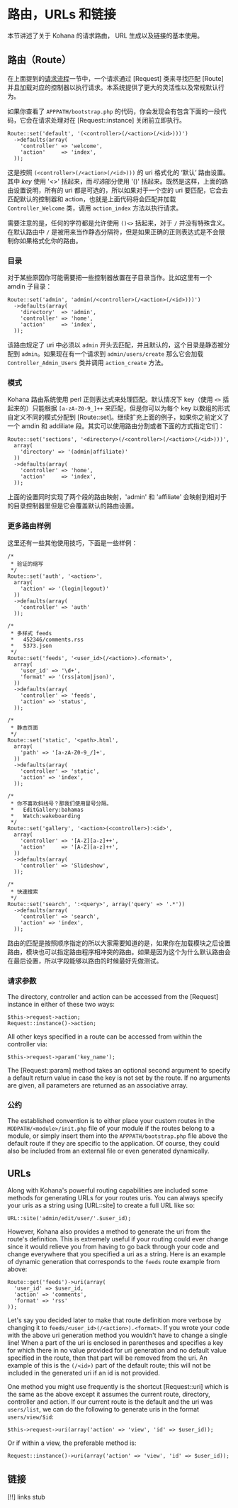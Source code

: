 # 路由，URLs 和链接

本节讲述了关于 Kohana 的请求路由， URL 生成以及链接的基本使用。

## 路由（Route）

在上面提到的[请求流程](about.flow)一节中，一个请求通过 [Request] 类来寻找匹配 [Route] 并且加载对应的控制器以执行请求。本系统提供了更大的灵活性以及常规默认行为。

如果你查看了 `APPPATH/bootstrap.php` 的代码，你会发现会有包含下面的一段代码，它会在请求处理对在 [Request::instance] 关闭前立即执行。

    Route::set('default', '(<controller>(/<action>(/<id>)))')
      ->defaults(array(
        'controller' => 'welcome',
        'action'     => 'index',
      ));

这是按照 `(<controller>(/<action>(/<id>)))` 的 uri 格式化的 ‘默认’ 路由设置。其中 *key* 使用 '<>' 括起来，而*可选*部分使用 '()' 括起来。既然是这样，上面的路由设置说明，所有的 uri 都是可选的，所以如果对于一个空的 uri 要匹配，它会去匹配默认的控制器和 action，也就是上面代码将会匹配并加载 `Controller_Welcome` 类，调用 `action_index` 方法以执行请求。

需要注意的是，任何的字符都是允许使用 `()<>` 括起来，对于 `/` 并没有特殊含义。在默认路由中 `/` 是被用来当作静态分隔符，但是如果正确的正则表达式是不会限制你如果格式化你的路由。

### 目录

对于某些原因你可能需要把一些控制器放置在子目录当作。比如这里有一个 amdin 子目录：

    Route::set('admin', 'admin(/<controller>(/<action>(/<id>)))')
      ->defaults(array(
        'directory'  => 'admin',
        'controller' => 'home',
        'action'     => 'index',
      ));

该路由规定了 uri 中必须以 `admin` 开头去匹配，并且默认的，这个目录是静态被分配到 `admin`。如果现在有一个请求到 `admin/users/create` 那么它会加载 `Controller_Admin_Users` 类并调用 `action_create` 方法。

### 模式

Kohana 路由系统使用 perl 正则表达式来处理匹配。默认情况下 key（使用 `<>` 括起来的）只能根据 `[a-zA-Z0-9_]++` 来匹配，但是你可以为每个 key 以数组的形式自定义不同的模式分配到 [Route::set]。继续扩充上面的例子，如果你之前定义了一个 amdin 和 addiliate 段。其实可以使用路由分割或者下面的方式指定它们：

    Route::set('sections', '<directory>(/<controller>(/<action>(/<id>)))',
      array(
        'directory' => '(admin|affiliate)'
      ))
      ->defaults(array(
        'controller' => 'home',
        'action'     => 'index',
      ));
      
上面的设置同时实现了两个段的路由映射，'admin' 和 'affiliate' 会映射到相对于的目录控制器里但是它会覆盖默认的路由设置。

### 更多路由样例

这里还有一些其他使用技巧，下面是一些样例：

    /*
     * 验证的缩写
     */
    Route::set('auth', '<action>',
      array(
        'action' => '(login|logout)'
      ))
      ->defaults(array(
        'controller' => 'auth'
      ));
      
    /*
     * 多样式 feeds
     *   452346/comments.rss
     *   5373.json
     */
    Route::set('feeds', '<user_id>(/<action>).<format>',
      array(
        'user_id' => '\d+',
        'format' => '(rss|atom|json)',
      ))
      ->defaults(array(
        'controller' => 'feeds',
        'action' => 'status',
      ));
    
    /*
     * 静态页面
     */
    Route::set('static', '<path>.html',
      array(
        'path' => '[a-zA-Z0-9_/]+',
      ))
      ->defaults(array(
        'controller' => 'static',
        'action' => 'index',
      ));
      
    /*
     * 你不喜欢斜线号？那我们使用冒号分隔。
     *   EditGallery:bahamas
     *   Watch:wakeboarding
     */
    Route::set('gallery', '<action>(<controller>):<id>',
      array(
        'controller' => '[A-Z][a-z]++',
        'action'     => '[A-Z][a-z]++',
      ))
      ->defaults(array(
        'controller' => 'Slideshow',
      ));
      
    /*
     * 快速搜索
     */
    Route::set('search', ':<query>', array('query' => '.*'))
      ->defaults(array(
        'controller' => 'search',
        'action' => 'index',
      ));

路由的匹配是按照顺序指定的所以大家需要知道的是，如果你在加载模块之后设置路由，模块也可以指定路由程序相冲突的路由。如果是因为这个为什么默认路由会在最后设置，所以字段能够以路由的时候最好先做测试。
      
### 请求参数

The directory, controller and action can be accessed from the [Request] instance in either of these two ways:

    $this->request->action;
    Request::instance()->action;
    
All other keys specified in a route can be accessed from within the controller via:

    $this->request->param('key_name');
    
The [Request::param] method takes an optional second argument to specify a default return value in case the key is not set by the route. If no arguments are given, all parameters are returned as an associative array.

### 公约

The established convention is to either place your custom routes in the `MODPATH/<module>/init.php` file of your module if the routes belong to a module, or simply insert them into the `APPPATH/bootstrap.php` file above the default route if they are specific to the application. Of course, they could also be included from an external file or even generated dynamically.
    
## URLs

Along with Kohana's powerful routing capabilities are included some methods for generating URLs for your routes uris. You can always specify your uris as a string using [URL::site] to create a full URL like so:

    URL::site('admin/edit/user/'.$user_id);

However, Kohana also provides a method to generate the uri from the route's definition. This is extremely useful if your routing could ever change since it would relieve you from having to go back through your code and change everywhere that you specified a uri as a string. Here is an example of dynamic generation that corresponds to the `feeds` route example from above:

    Route::get('feeds')->uri(array(
      'user_id' => $user_id,
      'action' => 'comments',
      'format' => 'rss'
    ));

Let's say you decided later to make that route definition more verbose by changing it to `feeds/<user_id>(/<action>).<format>`. If you wrote your code with the above uri generation method you wouldn't have to change a single line! When a part of the uri is enclosed in parentheses and specifies a key for which there in no value provided for uri generation and no default value specified in the route, then that part will be removed from the uri. An example of this is the `(/<id>)` part of the default route; this will not be included in the generated uri if an id is not provided.

One method you might use frequently is the shortcut [Request::uri] which is the same as the above except it assumes the current route, directory, controller and action. If our current route is the default and the uri was `users/list`, we can do the following to generate uris in the format `users/view/$id`:

    $this->request->uri(array('action' => 'view', 'id' => $user_id));
    
Or if within a view, the preferable method is:

    Request::instance()->uri(array('action' => 'view', 'id' => $user_id));

## 链接

[!!] links stub
